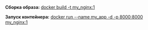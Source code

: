**Сборка образа:**
<u> docker build -t my_nginx:1 </u>

**Запуск контейнера:**
<u> docker run --name my_app -d -p 8000:8000 my_nginx:1 </u>
